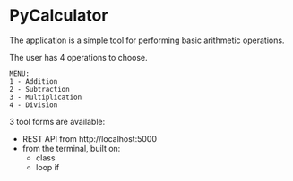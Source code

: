 # PyCalculator

The application is a simple tool for performing basic arithmetic operations. 

The user has 4 operations to choose. 
```
MENU:
1 - Addition 
2 - Subtraction
3 - Multiplication 
4 - Division
```

3 tool forms are available:
- REST API from http://localhost:5000
- from the terminal, built on:
  * class
  * loop if 
